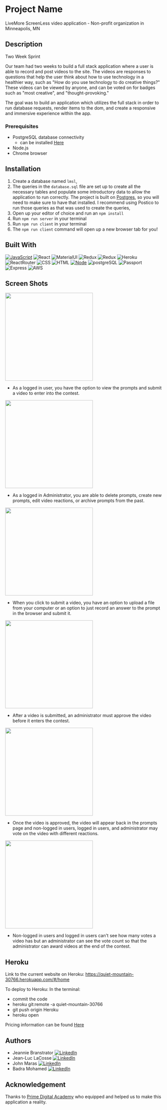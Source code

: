 # Project Name
LiveMore ScreenLess video application - Non-profit organization in Minneapolis, MN

## Description
Two Week Sprint

Our team had two weeks to build a full stack application where a user is able to record and post videos to the site. The videos are responses to questions that help the user think about how to use technology in a healthier way, such as "How do you use technology to do creative things?"
These videos can be viewed by anyone, and can be voted on for badges such as "most creative", and "thought-provoking."

The goal was to build an application which utilizes the full stack in order to run database requests, render items to the dom, and create a responsive and immersive experience within the app.


### Prerequisites

- PostgreSQL database connectivity
  - can be installed [Here](https://www.postgresql.org/download/)
- Node.js
- Chrome browser

## Installation

1. Create a database named `lmsl`,
2. The queries in the `database.sql` file are set up to create all the necessary tables and populate some introductory data to allow the application to run correctly. The project is built on [Postgres](https://www.postgresql.org/download/), so you will need to make sure to have that installed. I recommend using Postico to run those queries as that was used to create the queries, 
3. Open up your editor of choice and run an `npm install`
4. Run `npm run server` in your terminal
5. Run `npm run client` in your terminal
6. The `npm run client` command will open up a new browser tab for you!

<!--
## Usage

-->

## Built With
<p dir="auto"><a href="/https://github.com/jeanlacosse"><img
            src="https://camo.githubusercontent.com/9d07c04bdd98c662d5df9d4e1cc1de8446ffeaebca330feb161f1fb8e1188204/68747470733a2f2f696d672e736869656c64732e696f2f62616467652f4a6176615363726970742d4637444631453f7374796c653d666f722d7468652d6261646765266c6f676f3d6a617661736372697074266c6f676f436f6c6f723d626c61636b"
            alt="JavaScript"
            data-canonical-src="https://img.shields.io/badge/JavaScript-F7DF1E?style=for-the-badge&amp;logo=javascript&amp;logoColor=black"
            style="max-width: 100%;"></a>
    <img
            src="https://camo.githubusercontent.com/268ac512e333b69600eb9773a8f80b7a251f4d6149642a50a551d4798183d621/68747470733a2f2f696d672e736869656c64732e696f2f62616467652f52656163742d3230323332413f7374796c653d666f722d7468652d6261646765266c6f676f3d7265616374266c6f676f436f6c6f723d363144414642"
            alt="React"
            data-canonical-src="https://img.shields.io/badge/React-20232A?style=for-the-badge&amp;logo=react&amp;logoColor=61DAFB"
            style="max-width: 100%;"></a>
    <img
            src="https://camo.githubusercontent.com/2c2e3cab0541596a12e216df86e68fa554256f25826b55a068993a3edfbcd0e8/68747470733a2f2f696d672e736869656c64732e696f2f62616467652f4d6174657269616c2d2d55492d3030383143423f7374796c653d666f722d7468652d6261646765266c6f676f3d6d6174657269616c2d7569266c6f676f436f6c6f723d7768697465"
            alt="MaterialUI"
            data-canonical-src="https://img.shields.io/badge/Material--UI-0081CB?style=for-the-badge&amp;logo=material-ui&amp;logoColor=white"
            style="max-width: 100%;"></a>
    <img
            src="https://camo.githubusercontent.com/6908bc5919e46cd787b8e5117f092f5ed37da82e8bd602e6339060ea0fff722c/68747470733a2f2f696d672e736869656c64732e696f2f62616467652f52656475782d3539334438383f7374796c653d666f722d7468652d6261646765266c6f676f3d7265647578266c6f676f436f6c6f723d7768697465"
            alt="Redux"
            data-canonical-src="https://img.shields.io/badge/Redux-593D88?style=for-the-badge&amp;logo=redux&amp;logoColor=white"
            style="max-width: 100%;"></a>
    <img
            src="https://camo.githubusercontent.com/d7926b384d024ad06a498fe04ace5436b2df564b26bdd53d2980e5155a4a20ca/68747470733a2f2f696d672e736869656c64732e696f2f62616467652f52656475782d2d53616761732d3230323332413f7374796c653d666f722d7468652d6261646765266c6f676f3d726564757873616761266c6f676f436f6c6f723d363144414642"
            alt="Redux"
            data-canonical-src="https://img.shields.io/badge/Redux--Sagas-20232A?style=for-the-badge&amp;logo=reduxsaga&amp;logoColor=61DAFB"
            style="max-width: 100%;"></a>
    <img
            src="https://camo.githubusercontent.com/3bcc8da5c94cefdf2d976837d1be601f4d44d36b58d9590e36debe834a6e34de/68747470733a2f2f696d672e736869656c64732e696f2f62616467652f4865726f6b752d3433303039383f7374796c653d666f722d7468652d6261646765266c6f676f3d6865726f6b75266c6f676f436f6c6f723d7768697465"
            alt="Heroku"
            data-canonical-src="https://img.shields.io/badge/Heroku-430098?style=for-the-badge&amp;logo=heroku&amp;logoColor=white"
            style="max-width: 100%;"></a>
    <img
            src="https://camo.githubusercontent.com/4f9d20f3a284d2f6634282f61f82a62e99ee9906537dc9859decfdc9efbb51ec/68747470733a2f2f696d672e736869656c64732e696f2f62616467652f52656163745f526f757465722d4341343234353f7374796c653d666f722d7468652d6261646765266c6f676f3d72656163742d726f75746572266c6f676f436f6c6f723d7768697465"
            alt="ReactRouter"
            data-canonical-src="https://img.shields.io/badge/React_Router-CA4245?style=for-the-badge&amp;logo=react-router&amp;logoColor=white"
            style="max-width: 100%;"></a>
    <img
            src="https://camo.githubusercontent.com/e8ba07fa7cc79831afca90c574b74f1eefd0bf76af4e498cb0674330a1634e2a/68747470733a2f2f696d672e736869656c64732e696f2f62616467652f4353532d3233393132303f267374796c653d666f722d7468652d6261646765266c6f676f3d63737333266c6f676f436f6c6f723d7768697465"
            alt="CSS"
            data-canonical-src="https://img.shields.io/badge/CSS-239120?&amp;style=for-the-badge&amp;logo=css3&amp;logoColor=white"
            style="max-width: 100%;"></a>
    <img
            src="https://camo.githubusercontent.com/d63d473e728e20a286d22bb2226a7bf45a2b9ac6c72c59c0e61e9730bfe4168c/68747470733a2f2f696d672e736869656c64732e696f2f62616467652f48544d4c352d4533344632363f7374796c653d666f722d7468652d6261646765266c6f676f3d68746d6c35266c6f676f436f6c6f723d7768697465"
            alt="HTML"
            data-canonical-src="https://img.shields.io/badge/HTML5-E34F26?style=for-the-badge&amp;logo=html5&amp;logoColor=white"
            style="max-width: 100%;"></a>
    <a href="/https://github.com/jeanlacosse/"><img
            src="https://camo.githubusercontent.com/dfc69d704694f22168bea3d84584663777fa5301dcad5bbcb5459b336da8d554/68747470733a2f2f696d672e736869656c64732e696f2f62616467652f4e6f64652e6a732d3433383533443f7374796c653d666f722d7468652d6261646765266c6f676f3d6e6f64652e6a73266c6f676f436f6c6f723d7768697465"
            alt="Node"
            data-canonical-src="https://img.shields.io/badge/Node.js-43853D?style=for-the-badge&amp;logo=node.js&amp;logoColor=white"
            style="max-width: 100%;"></a>
   <img
            src="https://camo.githubusercontent.com/281c069a2703e948b536500b9fd808cb4fb2496b3b66741db4013a2c89e91986/68747470733a2f2f696d672e736869656c64732e696f2f62616467652f506f737467726553514c2d3331363139323f7374796c653d666f722d7468652d6261646765266c6f676f3d706f737467726573716c266c6f676f436f6c6f723d7768697465"
            alt="postgreSQL"
            data-canonical-src="https://img.shields.io/badge/PostgreSQL-316192?style=for-the-badge&amp;logo=postgresql&amp;logoColor=white"
            style="max-width: 100%;"></a>
    <img
            src="https://camo.githubusercontent.com/5e5b58b1aa31ee768e6776a4082db16b867a00eebadbf04a076868392da60bac/68747470733a2f2f696d672e736869656c64732e696f2f62616467652f50617373706f72742e6a732d3230323332413f7374796c653d666f722d7468652d6261646765"
            alt="Passport" data-canonical-src="https://img.shields.io/badge/Passport.js-20232A?style=for-the-badge"
            style="max-width: 100%;"></a>
    <img
            src="https://camo.githubusercontent.com/6f61ce982d7a61713d63c947148300012945bd4a4cafb8b9313e2426c5a1f273/68747470733a2f2f696d672e736869656c64732e696f2f62616467652f457870726573732e6a732d3430344435393f7374796c653d666f722d7468652d6261646765"
            alt="Express" data-canonical-src="https://img.shields.io/badge/Express.js-404D59?style=for-the-badge"
            style="max-width: 100%;"></a>
    <img
            src="https://img.shields.io/badge/AWS-%23FF9900.svg?style=for-the-badge&logo=amazon-aws&logoColor=white"
            alt="AWS" data-canonical-src="https://img.shields.io/badge/AWS-%23FF9900.svg?style=for-the-badge&logo=amazon-aws&logoColor=white"
            style="max-width: 100%;"></a>         
            
</p>

## Screen Shots

<img src="https://i.imgur.com/Tz8xwO5.png" height="280">

- As a logged in user, you have the option to view the prompts and submit a video to enter into the contest.


<img src="https://i.imgur.com/HtMpk2Y.png" height="280">

- As a logged in Administrator, you are able to delete prompts, create new prompts, edit video reactions, or archive prompts from the past. 


<img src="https://i.imgur.com/cE4xcAG.png" height="280">

- When you click to submit a video, you have an option to upload a file from your computer or an option to just record an answer to the prompt in the browser and submit it. 


<img src="https://i.imgur.com/MZ3e182.png" height="280">

- After a video is submitted, an administrator must approve the video before it enters the contest. 


<img src="https://i.imgur.com/tJH7jDH.png" height="280">

- Once the video is approved, the video will appear back in the prompts page and non-logged in users, logged in users, and administrator may vote on the video with different reactions. 


<img src="https://i.imgur.com/9gWwmjZ.png" height="280">

- Non-logged in users and logged in users can't see how many votes a video has but an administrator can see the vote count so that the administrator can award videos at the end of the contest. 

## Heroku
Link to the current website on Heroku:
https://quiet-mountain-30766.herokuapp.com/#/home

To deploy to Heroku:
In the terminal:
- commit the code
- heroku git:remote -a quiet-mountain-30766
- git push origin Heroku
- heroku open

Pricing information can be found [Here](https://www.heroku.com/pricing)
## Authors
- Jeannie Branstrator
<a href="https://www.linkedin.com/in/jeanniebranstrator/" rel="nofollow"><img src="https://camo.githubusercontent.com/f80827f692b8a8ff3e0b4ce542f20931cca613dd401058f2366f32231683ef84/68747470733a2f2f696d672e736869656c64732e696f2f62616467652f2d4c696e6b6564496e2d626c75653f7374796c653d666f722d7468652d6261646765266c6f676f3d6c696e6b6564696e" alt="LinkedIn" data-canonical-src="https://img.shields.io/badge/-LinkedIn-blue?style=for-the-badge&amp;logo=linkedin" style="max-width: 100%;"></a>
- Jean-Luc LaCosse
<a href="https://www.linkedin.com/in/jean-luc-lacosse-572b64172/" rel="nofollow"><img src="https://camo.githubusercontent.com/f80827f692b8a8ff3e0b4ce542f20931cca613dd401058f2366f32231683ef84/68747470733a2f2f696d672e736869656c64732e696f2f62616467652f2d4c696e6b6564496e2d626c75653f7374796c653d666f722d7468652d6261646765266c6f676f3d6c696e6b6564696e" alt="LinkedIn" data-canonical-src="https://img.shields.io/badge/-LinkedIn-blue?style=for-the-badge&amp;logo=linkedin" style="max-width: 100%;"></a>
- John Maras
<a href="https://www.linkedin.com/in/jean-luc-lacosse-572b64172/" rel="nofollow"><img src="https://camo.githubusercontent.com/f80827f692b8a8ff3e0b4ce542f20931cca613dd401058f2366f32231683ef84/68747470733a2f2f696d672e736869656c64732e696f2f62616467652f2d4c696e6b6564496e2d626c75653f7374796c653d666f722d7468652d6261646765266c6f676f3d6c696e6b6564696e" alt="LinkedIn" data-canonical-src="https://img.shields.io/badge/-LinkedIn-blue?style=for-the-badge&amp;logo=linkedin" style="max-width: 100%;"></a>
- Badra Mohamed
<a href="https://www.linkedin.com/in/jean-luc-lacosse-572b64172/" rel="nofollow"><img src="https://camo.githubusercontent.com/f80827f692b8a8ff3e0b4ce542f20931cca613dd401058f2366f32231683ef84/68747470733a2f2f696d672e736869656c64732e696f2f62616467652f2d4c696e6b6564496e2d626c75653f7374796c653d666f722d7468652d6261646765266c6f676f3d6c696e6b6564696e" alt="LinkedIn" data-canonical-src="https://img.shields.io/badge/-LinkedIn-blue?style=for-the-badge&amp;logo=linkedin" style="max-width: 100%;"></a>
 


## Acknowledgement
Thanks to [Prime Digital Academy](www.primeacademy.io) who equipped and helped us to make this application a reality.

